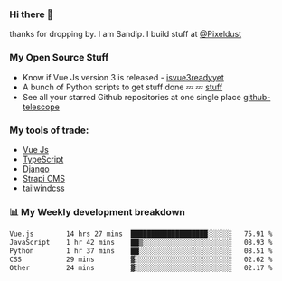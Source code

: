 ### Hi there 👋

thanks for dropping by.
I am Sandip. I build stuff at [@Pixeldust](github.com/pixeldust-in/)

###  **My Open Source Stuff**

 - Know if Vue Js version 3 is released -  [isvue3readyyet](https://github.com/sandiprb/isvue3readyyet)
 - A bunch of Python scripts to get stuff done 💤 💤 [stuff](https://github.com/sandiprb/stuff)
 - See all your starred Github repositories at one single place [github-telescope](https://github.com/sandiprb/github-telescope)



###  **My tools of trade:**
 - [Vue Js](https://github.com/vuejs/vue/)
 - [TypeScript](https://github.com/microsoft/TypeScript)
 - [Django](github.com/django/django)
 - [Strapi CMS](github.com/strapi/strapi)
 - [tailwindcss](https://github.com/tailwindlabs/tailwindcss)


###  📊 **My Weekly development breakdown**
<!--START_SECTION:waka-->

```txt
Vue.js        14 hrs 27 mins  ███████████████████░░░░░░   75.91 %
JavaScript    1 hr 42 mins    ██▒░░░░░░░░░░░░░░░░░░░░░░   08.93 %
Python        1 hr 37 mins    ██░░░░░░░░░░░░░░░░░░░░░░░   08.51 %
CSS           29 mins         ▓░░░░░░░░░░░░░░░░░░░░░░░░   02.62 %
Other         24 mins         ▓░░░░░░░░░░░░░░░░░░░░░░░░   02.17 %
```

<!--END_SECTION:waka-->
